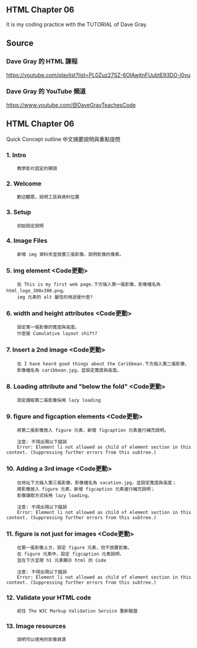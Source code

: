 ## HTML Chapter 06
It is my coding practice with the TUTORIAL of Dave Gray. 

## Source
### Dave Gray 的 HTML 課程
https://youtube.com/playlist?list=PL0Zuz27SZ-6OlAwitnFUubtE93DO-l0vu

### Dave Gray 的 YouTube 頻道
https://www.youtube.com/@DaveGrayTeachesCode

## HTML Chapter 06
   Quick Concept outline
   中文摘要說明與重點提問

###  1. Intro
        教學影片固定的開頭

###  2. Welcome
        歡迎觀眾，說明工具與資料位置

###  3. Setup
        初始設定說明
        
        
###  4. Image Files
        新增 img 資料夾並放置三張影像，說明影像的像素。
        
###  5. img element <Code更動>
        在 This is my first web page.下方插入第一張影像，影像檔名為 html_logo_300x300.png。
        img 元素的 alt 屬性的用途是什麼?

###  6. width and height attributes <Code更動>
        設定第一張影像的寬度與高度。
        什麼是 Cumulative layout shift?
        

###  7. Insert a 2nd image <Code更動>
        在 I have heard good things about the Caribbean.下方插入第二張影像，
        影像檔名為 caribbean.jpg，並設定寬度與高度。

###  8. Loading attribute and "below the fold" <Code更動>
        設定讀取第二張影像採用 lazy loading 
        

###  9. figure and figcaption elements <Code更動>
        將第二張影像放入 figure 元素，新增 figcaption 元素進行補充說明。
        
        注意: 不得出現以下錯誤
        Error: Element li not allowed as child of element section in this context. (Suppressing further errors from this subtree.)
        

### 10. Adding a 3rd image <Code更動>
        在地址下方插入第三張影像，影像檔名為 vacation.jpg，並設定寬度與高度；
        將影像放入 figure 元素，新增 figcaption 元素進行補充說明；
        影像讀取方式採用 lazy loading。

        注意: 不得出現以下錯誤
        Error: Element li not allowed as child of element section in this context. (Suppressing further errors from this subtree.)

### 11. figure is not just for images <Code更動>
        在第一張影像上方，設定 figure 元素，但不放置影像。
        在 figure 元素中，設定 figcaption 元素說明，
        並在下方呈現 h1 元素顯示 html 的 Code

        注意: 不得出現以下錯誤
        Error: Element li not allowed as child of element section in this context. (Suppressing further errors from this subtree.)
        
### 12. Validate your HTML code
        前往 The W3C Markup Validation Service 重新驗證
        
### 13. Image resources
        說明可以使用的影像資源
        
